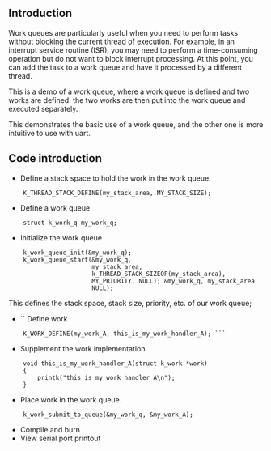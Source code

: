 ## Introduction
Work queues are particularly useful when you need to perform tasks without blocking the current thread of execution. For example, in an interrupt service routine (ISR), you may need to perform a time-consuming operation but do not want to block interrupt processing. At this point, you can add the task to a work queue and have it processed by a different thread.

This is a demo of a work queue, where a work queue is defined and two works are defined. the two works are then put into the work queue and executed separately.

This demonstrates the basic use of a work queue, and the other one is more intuitive to use with uart.

## Code introduction
* Define a stack space to hold the work in the work queue.
```
    K_THREAD_STACK_DEFINE(my_stack_area, MY_STACK_SIZE);
```
* Define a work queue
```
    struct k_work_q my_work_q;
```
* Initialize the work queue
```
    k_work_queue_init(&my_work_q);
	k_work_queue_start(&my_work_q,
					   my_stack_area,
					   k_THREAD_STACK_SIZEOF(my_stack_area),
					   MY_PRIORITY, NULL); &my_work_q, my_stack_area
					   NULL);
```
This defines the stack space, stack size, priority, etc. of our work queue;
* `` Define work
```
    K_WORK_DEFINE(my_work_A, this_is_my_work_handler_A); ```
```
* Supplement the work implementation
```
    void this_is_my_work_handler_A(struct k_work *work)
    {
        printk("this is my work handler A\n");
    }
```
* Place work in the work queue.
```
    k_work_submit_to_queue(&my_work_q, &my_work_A);
```
* Compile and burn
* View serial port printout
